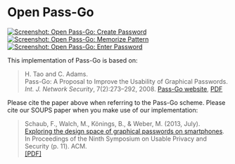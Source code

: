 # Open Pass-Go

[![Screenshot: Open Pass-Go: Create Password](/Screenshots/small/openpass-go_create.png?raw=true "Open Pass-Go: Create Password")](/Screenshots/openpass-go_create.png) 
[![Screenshot: Open Pass-Go: Memorize Pattern](/Screenshots/small/openpass-go_memorize.png?raw=true "Open Pass-Go: Memorize Pattern")](/Screenshots/openpass-go_memorize.png) 
[![Screenshot: Open Pass-Go: Enter Password](/Screenshots/small/openpass-go_login.png?raw=true "Open Pass-Go: Enter Password")](/Screenshots/openpass-go_login.png) 

This implementation of Pass-Go is based on:

>  H. Tao and C. Adams.<br> 
>  Pass-Go: A Proposal to Improve the Usability of Graphical Passwords.<br>
>  <i>Int. J. Network Security</i>, 7(2):273–292, 2008.
[Pass-Go website](http://passgo.ca/), [PDF](http://passgo.ca/ijns-2008-v7-n2-p273-292.pdf)

Please cite the paper above when referring to the Pass-Go scheme. Please cite our SOUPS paper when you make use of our implementation:

>  Schaub, F., Walch, M., Könings, B., & Weber, M. (2013, July).<br>
>  [Exploring the design space of graphical passwords on smartphones](http://dl.acm.org/citation.cfm?id=2501615).<br>
>  In Proceedings of the Ninth Symposium on Usable Privacy and Security (p. 11). ACM.<br>
>  [[PDF]](http://cups.cs.cmu.edu/soups/2013/proceedings/a11_Schaub.pdf)
